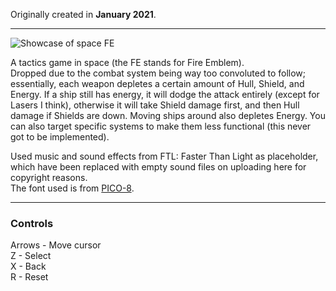 Originally created in **January 2021**.

---

![Showcase of space FE](https://github.com/Klehrik/space-FE/assets/78520710/8792d577-d6f8-498b-b1e0-3765950de8df)


A tactics game in space (the FE stands for Fire Emblem).  
Dropped due to the combat system being way too convoluted to follow; essentially, each weapon depletes a certain amount of Hull, Shield, and Energy. If a ship still has energy, it will dodge the attack entirely (except for Lasers I think), otherwise it will take Shield damage first, and then Hull damage if Shields are down. Moving ships around also depletes Energy. You can also target specific systems to make them less functional (this never got to be implemented).

Used music and sound effects from FTL: Faster Than Light as placeholder, which have been replaced with empty sound files on uploading here for copyright reasons.  
The font used is from [PICO-8](https://www.lexaloffle.com/pico-8.php).

---

### Controls

Arrows - Move cursor  
Z - Select  
X - Back  
R - Reset  
